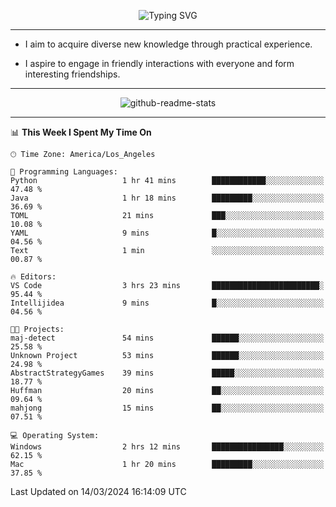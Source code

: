 <p align="center">
  <img src="https://readme-typing-svg.demolab.com?font=Fira+Code&weight=500&size=32&duration=2500&pause=1600&center=true&vCenter=true&random=false&width=1024&height=64&lines=Hi+there+%F0%9F%91%8B;I'm+delighted+you+could+make+it+here+%F0%9F%8E%89;I'm+Harry%2C+a+college+student+still+finding+my+way" alt="Typing SVG" />
</p>


---


- I aim to acquire diverse new knowledge through practical experience.

- I aspire to engage in friendly interactions with everyone and form interesting friendships.


---


<p align="center">
  <img src="https://github-readme-stats.vercel.app/api?username=Harry-Jing&show_icons=true" alt="github-readme-stats"/>
</p>


---

<!--START_SECTION:waka-->
📊 **This Week I Spent My Time On** 

```text
🕑︎ Time Zone: America/Los_Angeles

💬 Programming Languages: 
Python                   1 hr 41 mins        ████████████░░░░░░░░░░░░░   47.48 % 
Java                     1 hr 18 mins        █████████░░░░░░░░░░░░░░░░   36.69 % 
TOML                     21 mins             ███░░░░░░░░░░░░░░░░░░░░░░   10.08 % 
YAML                     9 mins              █░░░░░░░░░░░░░░░░░░░░░░░░   04.56 % 
Text                     1 min               ░░░░░░░░░░░░░░░░░░░░░░░░░   00.87 % 

🔥 Editors: 
VS Code                  3 hrs 23 mins       ████████████████████████░   95.44 % 
Intellijidea             9 mins              █░░░░░░░░░░░░░░░░░░░░░░░░   04.56 % 

🐱‍💻 Projects: 
maj-detect               54 mins             ██████░░░░░░░░░░░░░░░░░░░   25.58 % 
Unknown Project          53 mins             ██████░░░░░░░░░░░░░░░░░░░   24.98 % 
AbstractStrategyGames    39 mins             █████░░░░░░░░░░░░░░░░░░░░   18.77 % 
Huffman                  20 mins             ██░░░░░░░░░░░░░░░░░░░░░░░   09.64 % 
mahjong                  15 mins             ██░░░░░░░░░░░░░░░░░░░░░░░   07.51 % 

💻 Operating System: 
Windows                  2 hrs 12 mins       ████████████████░░░░░░░░░   62.15 % 
Mac                      1 hr 20 mins        █████████░░░░░░░░░░░░░░░░   37.85 % 
```


 Last Updated on 14/03/2024 16:14:09 UTC
<!--END_SECTION:waka-->
